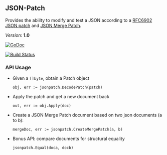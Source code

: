 ## JSON-Patch

Provides the abiilty to modify and test a JSON according to a
[RFC6902 JSON patch](http://tools.ietf.org/html/rfc6902) and [JSON Merge Patch](http://tools.ietf.org/html/draft-ietf-appsawg-json-merge-patch-07).

*Version*: **1.0**

[![GoDoc](https://godoc.org/github.com/evanphx/json-patch?status.svg)](http://godoc.org/github.com/evanphx/json-patch)

[![Build Status](https://travis-ci.org/evanphx/json-patch.svg?branch=RFC7386)](https://travis-ci.org/evanphx/json-patch)

### API Usage

* Given a `[]byte`, obtain a Patch object

  `obj, err := jsonpatch.DecodePatch(patch)`

* Apply the patch and get a new document back

  `out, err := obj.Apply(doc)`

* Create a JSON Merge Patch document based on two json documents (a to b):

  `mergeDoc, err := jsonpatch.CreateMergePatch(a, b)`
 
* Bonus API: compare documents for structural equality

  `jsonpatch.Equal(doca, docb)`

